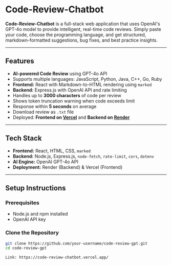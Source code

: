 #  Code-Review-Chatbot

**Code-Review-Chatbot** is a full-stack web application that uses OpenAI's GPT-4o model to provide intelligent, real-time code reviews. Simply paste your code, choose the programming language, and get structured, markdown-formatted suggestions, bug fixes, and best practice insights.

---

##  Features

-  **AI-powered Code Review** using GPT-4o API
-  Supports multiple languages: JavaScript, Python, Java, C++, Go, Ruby
-  **Frontend:** React with Markdown-to-HTML rendering using `marked`
-  **Backend:** Express.js with OpenAI API and rate limiting
-  Handles up to **3000 characters** of code per review
-  Shows token truncation warning when code exceeds limit
-  Response within **5 seconds** on average
-  Download review as `.txt` file
-  Deployed: **Frontend on [Vercel](https://vercel.com/)** and **Backend on [Render](https://render.com/)**

---

##  Tech Stack

- **Frontend:** React, HTML, CSS, `marked`
- **Backend:** Node.js, Express.js, `node-fetch`, `rate-limit`, `cors`, `dotenv`
- **AI Engine:** OpenAI GPT-4o API
- **Deployment:** Render (Backend) & Vercel (Frontend)

---

##  Setup Instructions

###  Prerequisites

- Node.js and npm installed
- OpenAI API key

###  Clone the Repository

```bash
git clone https://github.com/your-username/code-review-gpt.git
cd code-review-gpt

Link: https://code-review-chatbot.vercel.app/
